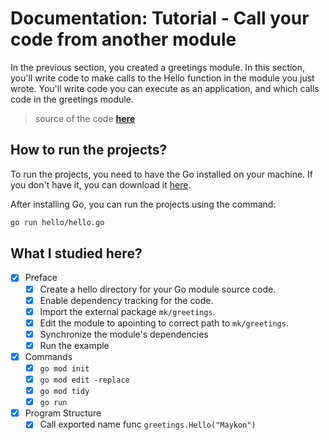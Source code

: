 # Documentation: Tutorial - Call your code from another module

In the previous section, you created a greetings module. In this section, you'll write code to make calls to the Hello function in the module you just wrote. You'll write code you can execute as an application, and which calls code in the greetings module.

> source of the code **[here](https://go.dev/doc/tutorial/call-module-code)**

## How to run the projects?

To run the projects, you need to have the Go installed on your machine. If you don't have it, you can download it [here](https://golang.org/dl/).

After installing Go, you can run the projects using the command:

```bash
go run hello/hello.go
```

## What I studied here?

- [x] Preface
  - [x] Create a hello directory for your Go module source code.
  - [x] Enable dependency tracking for the code.
  - [x] Import the external package `mk/greetings`.
  - [x] Edit the module to apointing to correct path to `mk/greetings`.
  - [x] Synchronize the module's dependencies
  - [x] Run the example
- [x] Commands
  - [x] `go mod init`
  - [x] `go mod edit -replace`
  - [x] `go mod tidy`
  - [x] `go run`
- [x] Program Structure
  - [x] Call exported name func `greetings.Hello("Maykon")`
